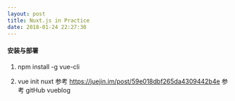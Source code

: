 ```yaml
---
layout: post
title: Nuxt.js in Practice
date: 2018-01-24 22:27:30
---
```


#### 安装与部署
1. npm install -g vue-cli

2. vue init nuxt
 参考   https://juejin.im/post/59e018dbf265da4309442b4e
 参考 gitHub vueblog



